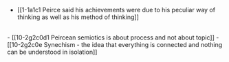 - [[1-1a1c1 Peirce said his achievements were due to his peculiar way of thinking as well as his method of thinking]]
<br>
- [[10-2g2c0d1 Peircean semiotics is about process and not about topic]]
- [[10-2g2c0e Synechism - the idea that everything is connected and nothing can be understood in isolation]]
